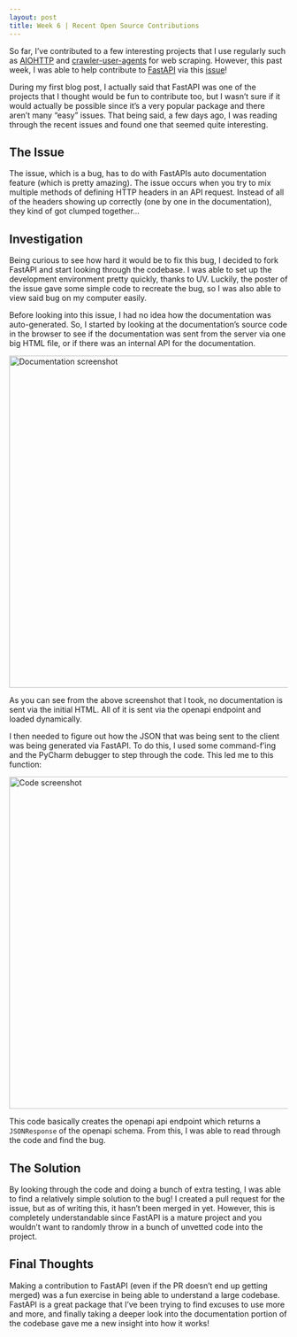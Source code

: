 ```yaml
---
layout: post
title: Week 6 | Recent Open Source Contributions
---
```


So far, I’ve contributed to a few interesting projects that I use regularly such as [AIOHTTP](https://docs.aiohttp.org/en/stable/) and [crawler-user-agents](https://github.com/monperrus/crawler-user-agents) for web scraping. However, this past week, I was able to help contribute to [FastAPI](https://fastapi.tiangolo.com/) via this [issue](https://github.com/fastapi/fastapi/issues/13400#issuecomment-2686580076)! 

<!--more-->

During my first blog post, I actually said that FastAPI was one of the projects that I thought would be fun to contribute too, but I wasn’t sure if it would actually be possible since it’s a very popular package and there aren’t many “easy” issues. That being said, a few days ago, I was reading through the recent issues and found one that seemed quite interesting.

## The Issue

The issue, which is a bug, has to do with FastAPIs auto documentation feature (which is pretty amazing). The issue occurs when you try to mix multiple methods of defining HTTP headers in an API request. Instead of all of the headers showing up correctly (one by one in the documentation), they kind of got clumped together…

## Investigation

Being curious to see how hard it would be to fix this bug, I decided to fork FastAPI and start looking through the codebase. I was able to set up the development environment pretty quickly, thanks to UV. Luckily, the poster of the issue gave some simple code to recreate the bug, so I was also able to view said bug on my computer easily. 

Before looking into this issue, I had no idea how the documentation was auto-generated. So, I started by looking at the documentation’s source code in the browser to see if the documentation was sent from the server via one big HTML file, or if there was an internal API for the documentation.

<img width="600px" src="/jpjacobpadilla-weekly/images/week6-image2.jpg" alt="Documentation screenshot">

As you can see from the above screenshot that I took, no documentation is sent via the initial HTML. All of it is sent via the openapi endpoint and loaded dynamically.

I then needed to figure out how the JSON that was being sent to the client was being generated via FastAPI. To do this, I used some command-f’ing and the PyCharm debugger to step through the code. This led me to this function:

<img width="600px" src="/jpjacobpadilla-weekly/images/week6-image1.jpg" alt="Code screenshot">

This code basically creates the openapi api endpoint which returns a `JSONResponse` of the openapi schema. From this, I was able to read through the code and find the bug.

## The Solution

By looking through the code and doing a bunch of extra testing, I was able to find a relatively simple solution to the bug! I created a pull request for the issue, but as of writing this, it hasn’t been merged in yet. However, this is completely understandable since FastAPI is a mature project and you wouldn’t want to randomly throw in a bunch of unvetted code into the project.

## Final Thoughts

Making a contribution to FastAPI (even if the PR doesn’t end up getting merged) was a fun exercise in being able to understand a large codebase. FastAPI is a great package that I’ve been trying to find excuses to use more and more, and finally taking a deeper look into the documentation portion of the codebase gave me a new insight into how it works!
